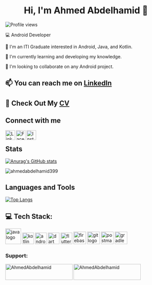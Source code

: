   <div align="center">
  <h1>Hi, I'm Ahmed Abdelhamid 👋</h1>
</div>


  ![Profile views](https://komarev.com/ghpvc/?username=ahmedabdelhamid399)

💻 Android Developer 

🌱 I'm an ITI Graduate interested in Android, Java, and Kotlin.

🌱 I'm currently learning and developing my knowledge.

💞️ I'm looking to collaborate on any Android project.

## 📫 You can reach me on [LinkedIn](https://www.linkedin.com/in/ahmed-aabdelhamid/)

## 📄 Check Out My [CV](https://drive.google.com/file/d/1Kc069Efp5q5BDQF1Ab5tltRcM7KqQFeF/view?usp=drive_link)
   
  ## Connect with me

[<img align="left" alt="LinkedIn" width="30px" src="https://www.vectorlogo.zone/logos/linkedin/linkedin-icon.svg" />](https://www.linkedin.com/in/ahmed-aabdelhamid/)
[<img align="left" alt="Facebook" width="30px" src="https://raw.githubusercontent.com/rahuldkjain/github-profile-readme-generator/master/src/images/icons/Social/facebook.svg" />](https://www.facebook.com/Ahmdaabdelhamid)
[<img align="left" alt="Instagram" width="30px" src="https://www.vectorlogo.zone/logos/instagram/instagram-icon.svg" />](https://www.instagram.com/ahmdaabdelhamid/)<br>

 ## Stats 

[![Anurag's GitHub stats](https://github-readme-stats.vercel.app/api?username=ahmedabdelhamid399&theme=radical)](https://github.com/anuraghazra/github-readme-stats)

<p><img align="center" src="https://github-readme-streak-stats.herokuapp.com/?user=ahmedabdelhamid399&" alt="ahmedabdelhamid399" /></p>

## Languages and Tools

[![Top Langs](https://github-readme-stats.vercel.app/api/top-langs/?username=ahmedabdelhamid399&layout=compact)](https://github.com/anuraghazra/github-readme-stats)

## 💻 Tech Stack:
<p align="left">
<img src="https://cdn.jsdelivr.net/gh/devicons/devicon/icons/java/java-original-wordmark.svg" height="49" width="49" alt="java logo" />
<img src="https://github.com/noureldensaid/noureldensaid/assets/93207605/98209d18-57e3-4a62-9895-68993b5b6ba7" height="36" width="36" alt="kotlin logo" />
<img src="https://cdn.jsdelivr.net/gh/devicons/devicon/icons/androidstudio/androidstudio-original.svg" height="36" width="36" alt="android logo" />
<img src="https://cdn.jsdelivr.net/gh/devicons/devicon/icons/dart/dart-original.svg" height="36" width="36" alt="dart" />
<img src="https://cdn.jsdelivr.net/gh/devicons/devicon/icons/flutter/flutter-original.svg" height="36" width="36" alt="flutter" />
<img src="https://cdn.jsdelivr.net/gh/devicons/devicon/icons/firebase/firebase-plain.svg" height="39" width="39" alt="firebase logo" />
<img src="https://cdn.jsdelivr.net/gh/devicons/devicon/icons/git/git-original.svg" height="39" width="39" alt="git logo" />
<img src="https://github.com/noureldensaid/noureldensaid/assets/93207605/db83f659-23b4-4154-a211-0a6fd2b1316e" height="39" width="39" alt="postman logo" />
<img src="https://cdn.jsdelivr.net/gh/devicons/devicon/icons/gradle/gradle-plain.svg" height="39" width="39" alt="gradle logo" />
</p>

### Support:
<p><a href="https://bmc.link/AhmedAelhamid"> <img align="left" src="https://cdn.buymeacoffee.com/buttons/v2/default-yellow.png" height="50" width="210" alt="AhmedAbdelhamid" /></a><a href="https://ko-fi.com/ahmedabdelhamid"> <img align="left" src="https://cdn.ko-fi.com/cdn/kofi3.png?v=3" height="50" width="210" alt="AhmedAbdelhamid" /></a></p><br><br>
